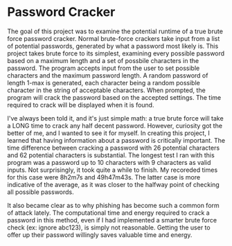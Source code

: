 # Password Cracker

The goal of this project was to examine the potential runtime of a true brute force password cracker.
Normal brute-force crackers take input from a list of potential passwords, generated by what a password most likely is.
This project takes brute force to its simplest, examining every possible password based on a maximum length and a set of possbile characters in the password.
The program accepts input from the user to set possible characters and the maximum password length.
A random password of length 1-max is generated, each character being a random possible character in the string of acceptable characters.
When prompted, the program will crack the password based on the accepted settings.  The time required to crack will be displayed when it is found.

I've always been told it, and it's just simple math: a true brute force will take a LONG time to crack any half decent password.  However,
curiosity got the better of me, and I wanted to see it for myself.  In creating this project, I learned that having information about a password
is critically important.  The time difference between cracking a password with 26 potential characters and 62 potential characters is substantial.
The longest test I ran with this program was a password up to 10 characters with 9 characters as valid inputs.  Not surprisingly, it took quite a while 
to finish.  My recoreded times for this case were 8h2m7s and 49h47m43s.  The latter case is more indicative of the average, as it was closer to the halfway
point of checking all possible passwords.

It also became clear as to why phishing has become such a common form of attack lately.  The computational time and energy required to crack a
password in this method, even if I had implemented a smarter brute force check (ex: ignore abc123), is simply not reasonable.  Getting the user
to offer up their password willingly saves valuable time and energy.
